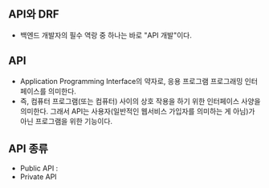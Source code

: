 ## API와 DRF
- 백엔드 개발자의 필수 역랑 중 하나는 바로 "API 개발"이다.


## API
- Application Programming Interface의 약자로, 응용 프로그램 프로그래밍 인터페이스를 의미한다. 
- 즉, 컴퓨터 프로그램(또는 컴퓨터) 사이의 상호 작용을 하기 위한 인터페이스 사양을 의미한다. 그래서 API는 사용자(일반적인 웹서비스 가입자를 의미하는 게 아님)가 아닌 프로그램을 위한 기능이다. 


## API 종류
- Public API : 
- Private API
